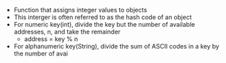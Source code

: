 - Function that assigns integer values to objects
- This interger is often referred to as the hash code of an object
- For numeric key(int), divide the key but the number of available addresses, n,  and take the remainder
	- address = key % n
- For alphanumeric key(String), divide the sum of ASCII codes in a key by the number of avai
